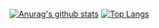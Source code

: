 [![Anurag's github stats](https://github-readme-stats.vercel.app/api?username=AShujiao)](https://github.com/anuraghazra/github-readme-stats)
[![Top Langs](https://github-readme-stats.vercel.app/api/top-langs/?username=AShujiao&layout=compact)](https://github.com/AShujiao/github-readme-stats)
